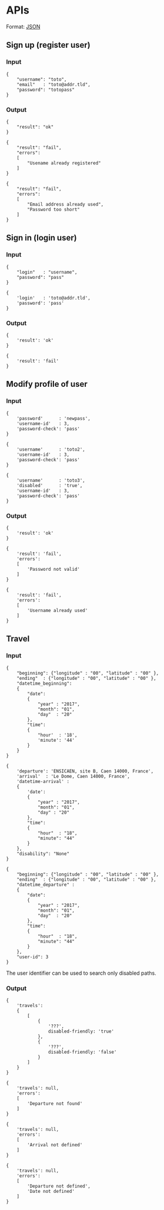 # APIs

Format: [JSON](https://en.wikipedia.org/wiki/JSON)

## Sign up (register user)

### Input

```
{
	"username": "toto",
	"email"   : "toto@addr.tld",
	"password": "totopass"
}
```

### Output

```
{
	"result": "ok"
}
```

```
{
	"result": "fail",
	"errors":
	[
		"Usename already registered"
	]
}
```

```
{
	"result": "fail",
	"errors":
	[
		"Email address already used",
		"Password too short"
	]
}
```

## Sign in (login user)

### Input

```
{
	"login"   : "username",
	"password": "pass"
}
```

```
{
	'login'   : 'toto@addr.tld',
	'password': 'pass'
}
```

### Output

```
{
	'result': 'ok'
}
```

```
{
	'result': 'fail'
}
```

## Modify profile of user

### Input

```
{
	'password'      : 'newpass',
	'username-id'   : 3,
	'password-check': 'pass'
}
```

```
{
	'username'      : 'toto2',
	'username-id'   : 3,
	'password-check': 'pass'
}
```

```
{
	'username'      : 'toto3',
	'disabled'      : 'true',
	'username-id'   : 3,
	'password-check': 'pass'
}
```

### Output

```
{
	'result': 'ok'
}
```

```
{
	'result': 'fail',
	'errors':
	[
		'Password not valid'
	]
}
```

```
{
	'result': 'fail',
	'errors':
	[
		'Username already used'
	]
}
```

## Travel

### Input

```
{
	"beginning": {"longitude" : "00", "latitude" : "00" },
	"ending"  : {"longitude" : "00", "latitude" : "00" },
	"datetime_beginning":
	{
		"date":
		{
			"year" : "2017",
			"month": "01",
			"day"  : "20"
		},
		"time":
		{
			"hour'  : '18',
			'minute': '44'
		}
	}
}
```

```
{
	'departure': 'ENSICAEN, site B, Caen 14000, France',
	'arrival'  : 'Le Dome, Caen 14000, France',
	'datetime-arrival' :
	{
		'date':
		{
			"year" : "2017",
			"month": "01",
			"day" : "20"
		},
		"time":
		{
			"hour"  : "18",
			"minute": "44"
		}
	},
	"disability": "None"
}
```

```
{
	"beginning": {"longitude" : "00", "latitude" : "00" },
    "ending"  : {"longitude" : "00", "latitude" : "00" },
	"datetime_departure" :
	{
		"date":
		{
			"year" : "2017",
			"month": "01",
			"day"  : "20"
		},
		"time":
		{
			"hour"  : "18",
			"minute": "44"
		}
	},
	"user-id": 3
}
```

The user identifier can be used to search only disabled paths.

### Output

```
{
	'travels':
	{
		[
			{
				'???',
				disabled-friendly: 'true'
			},
			{
				'???',
				disabled-friendly: 'false'
			}
		]
	}
}
```

```
{
	'travels': null,
	'errors':
	[
		'Departure not found'
	]
}
```

```
{
	'travels': null,
	'errors':
	[
		'Arrival not defined'
	]
}
```

```
{
	'travels': null,
	'errors':
	[
		'Departure not defined',
		'Date not defined'
	]
}
```
